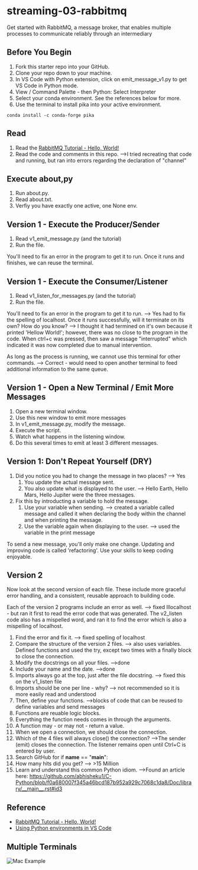 # streaming-03-rabbitmq

Get started with RabbitMQ, a message broker, that enables multiple processes to communicate reliably through an intermediary

## Before You Begin

1. Fork this starter repo into your GitHub.
1. Clone your repo down to your machine.
1. In VS Code with Python extension, click on emit_message_v1.py to get VS Code in Python mode.
1. View / Command Palette - then Python: Select Interpreter
1. Select your conda environment. See the references below for more.
1. Use the terminal to install pika into your active environment. 

`conda install -c conda-forge pika`

## Read

1. Read the [RabbitMQ Tutorial - Hello, World!](https://www.rabbitmq.com/tutorials/tutorial-one-python.html)
1. Read the code and comments in this repo.
    -->I tried recreating that code and running, but ran into errors regarding the declaration of "channel" 

## Execute about,py

1. Run about.py.
1. Read about.txt. 
1. Verfiy you have exactly one active, one None env.

## Version 1 - Execute the Producer/Sender

1. Read v1_emit_message.py (and the tutorial)
1. Run the file. 

You'll need to fix an error in the program to get it to run.
Once it runs and finishes, we can reuse the terminal.

## Version 1 - Execute the Consumer/Listener

1. Read v1_listen_for_messages.py (and the tutorial)
1. Run the file.

You'll need to fix an error in the program to get it to run. --> Yes had to fix the spelling of localhost.
Once it runs successfully, will it terminate on its own? How do you know?  --> I thought it had termined on it's own because it printed 'Hellow World!'; however, there was no close to the program in the code. When ctrl+c was pressed, then saw a message "interrupted" which indicated it was now completed due to manual intervention.

As long as the process is running, we cannot use this terminal for other commands. --> Correct - would need to open another terminal to feed additional information to the same queue. 

## Version 1 - Open a New Terminal / Emit More Messages

1. Open a new terminal window.
1. Use this new window to emit more messages
1. In v1_emit_message.py, modify the message. 
1. Execute the script. 
1. Watch what happens in the listening window.
1. Do this several times to emit at least 3 different messages.

## Version 1: Don't Repeat Yourself (DRY)

1. Did you notice you had to change the message in two places? --> Yes
    1. You update the actual message sent. 
    1. You also update what is displayed to the user. --> Hello Earth, Hello Mars, Hello Jupiter were the three messages.
1. Fix this by introducting a variable to hold the message. 
    1. Use your variable when sending.  --> created a variable called message and called it when declaring the body within the channel and when printing the message.
    1. Use the variable again when displaying to the user. --> used the variable in the print message

To send a new message, you'll only make one change.
Updating and improving code is called 'refactoring'. 
Use your skills to keep coding enjoyable. 

## Version 2

Now look at the second version of each file.
These include more graceful error handling,
and a consistent, reusable approach to building code.

Each of the version 2 programs include an error as well. --> fixed lllocalhost - but ran it first to read the error code that was generated. The v2_listen code also has a mispelled word, and ran it to find the error which is also a mispelling of localhost. 

1. Find the error and fix it. --> fixed spelling of localhost
1. Compare the structure of the version 2 files.  --> also uses variables. Defined functions and used the try, except two times with a finally block to close the connection.
1. Modify the docstrings on all your files. -->done
1. Include your name and the date. -->done
1. Imports always go at the top, just after the file docstring. --> fixed this on the v1_listen file
1. Imports should be one per line - why? --> not recommended so it is more easily read and understood
1. Then, define your functions. -->blocks of code that can be reused to define variables and send messages
1. Functions are reuable logic blocks.
1. Everything the function needs comes in through the arguments.
1. A function may - or may not - return a value. 
1. When we open a connection, we should close the connection. 
1. Which of the 4 files will always close() the connection? -->The sender (emit) closes the connection. The listener remains open until Ctrl+C is entered by user.
1. Search GitHub for if __name__ == "__main__": 
1. How many hits did you get? --> >15 Million
1. Learn and understand this common Python idiom. -->Found an article here: https://github.com/abhisheku1/C-Python/blob/f0a680007f345a46bcd187b952a929c7068c1da8/Doc/library/__main__.rst#id3

## Reference

- [RabbitMQ Tutorial - Hello, World!](https://www.rabbitmq.com/tutorials/tutorial-one-python.html)
- [Using Python environments in VS Code](https://code.visualstudio.com/docs/python/environments)

## Multiple Terminals

![Mac Example](screenshot.png)
